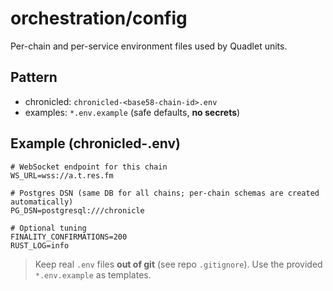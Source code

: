 # orchestration/config

Per-chain and per-service environment files used by Quadlet units.

## Pattern
- chronicled: `chronicled-<base58-chain-id>.env`
- examples: `*.env.example` (safe defaults, **no secrets**)

## Example (chronicled-<base58>.env)
```env
# WebSocket endpoint for this chain
WS_URL=wss://a.t.res.fm

# Postgres DSN (same DB for all chains; per-chain schemas are created automatically)
PG_DSN=postgresql:///chronicle

# Optional tuning
FINALITY_CONFIRMATIONS=200
RUST_LOG=info
```

> Keep real `.env` files **out of git** (see repo `.gitignore`). Use the provided `*.env.example` as templates.

